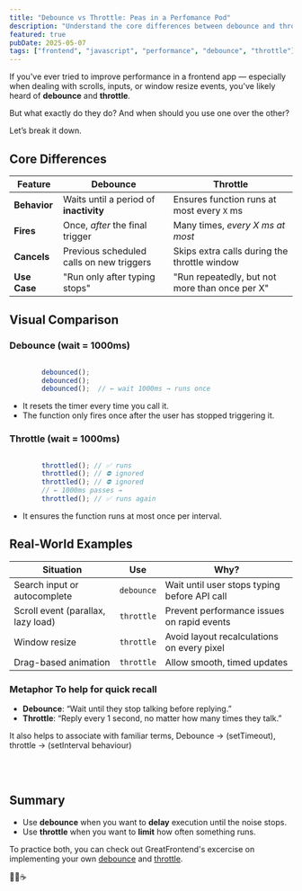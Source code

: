 ```yaml
---
title: "Debounce vs Throttle: Peas in a Perfomance Pod"
description: "Understand the core differences between debounce and throttle, with real-world examples and when to use each in your frontend applications."
featured: true
pubDate: 2025-05-07
tags: ["frontend", "javascript", "performance", "debounce", "throttle"]
---
```


If you've ever tried to improve performance in a frontend app — especially when dealing with scrolls, inputs, or window resize events, you've likely heard of **debounce** and **throttle**.

But what exactly do they do? And when should you use one over the other?

Let’s break it down.


## Core Differences

| Feature     | **Debounce**                                | **Throttle**                                 |
|-------------|----------------------------------------------|-----------------------------------------------|
| **Behavior**| Waits until a period of **inactivity**       | Ensures function runs at most every `X` ms    |
| **Fires**   | Once, *after* the final trigger              | Many times, *every X ms at most*              |
| **Cancels** | Previous scheduled calls on new triggers     | Skips extra calls during the throttle window  |
| **Use Case**| "Run only after typing stops"                | "Run repeatedly, but not more than once per X"|



## Visual Comparison

###  Debounce (wait = 1000ms)

```js

        debounced();
        debounced();
        debounced();  // ← wait 1000ms → runs once

````

* It resets the timer every time you call it.
* The function only fires once after the user has stopped triggering it.



### Throttle (wait = 1000ms)

```js

        throttled(); // ✅ runs
        throttled(); // ⛔ ignored
        throttled(); // ⛔ ignored
        // ← 1000ms passes →
        throttled(); // ✅ runs again

```

* It ensures the function runs at most once per interval.


## Real-World Examples

| Situation                          | Use        | Why?                                         |
| ---------------------------------- | ---------- | -------------------------------------------- |
| Search input or autocomplete       | `debounce` | Wait until user stops typing before API call |
| Scroll event (parallax, lazy load) | `throttle` | Prevent performance issues on rapid events   |
| Window resize                      | `throttle` | Avoid layout recalculations on every pixel   |
| Drag-based animation               | `throttle` | Allow smooth, timed updates                  |



### Metaphor To help for quick recall

* **Debounce**: “Wait until they stop talking before replying.”
* **Throttle**: “Reply every 1 second, no matter how many times they talk.”

It also helps to associate with familiar terms, Debounce -> (setTimeout), throttle -> (setInterval behaviour)




<br/>
<br/>


## Summary

* Use **debounce** when you want to **delay** execution until the noise stops.
* Use **throttle** when you want to **limit** how often something runs.


To practice both, you can check out GreatFrontend's excercise on implementing your own [debounce](https://www.greatfrontend.com/interviews/study/gfe75/questions/javascript/debounce) and [throttle](https://www.greatfrontend.com/questions/javascript/throttle).


 ✌🏼☕️
